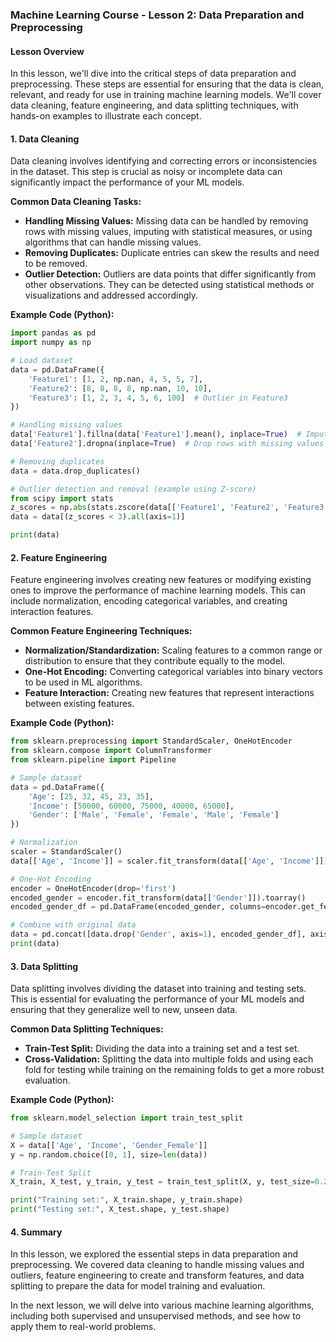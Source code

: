 ### Machine Learning Course - Lesson 2: Data Preparation and Preprocessing

#### Lesson Overview

In this lesson, we'll dive into the critical steps of data preparation and preprocessing. These steps are essential for ensuring that the data is clean, relevant, and ready for use in training machine learning models. We'll cover data cleaning, feature engineering, and data splitting techniques, with hands-on examples to illustrate each concept.

#### 1. Data Cleaning

Data cleaning involves identifying and correcting errors or inconsistencies in the dataset. This step is crucial as noisy or incomplete data can significantly impact the performance of your ML models.

**Common Data Cleaning Tasks:**

- **Handling Missing Values:** Missing data can be handled by removing rows with missing values, imputing with statistical measures, or using algorithms that can handle missing values.
- **Removing Duplicates:** Duplicate entries can skew the results and need to be removed.
- **Outlier Detection:** Outliers are data points that differ significantly from other observations. They can be detected using statistical methods or visualizations and addressed accordingly.

**Example Code (Python):**

```python
import pandas as pd
import numpy as np

# Load dataset
data = pd.DataFrame({
    'Feature1': [1, 2, np.nan, 4, 5, 5, 7],
    'Feature2': [8, 8, 8, 8, np.nan, 10, 10],
    'Feature3': [1, 2, 3, 4, 5, 6, 100]  # Outlier in Feature3
})

# Handling missing values
data['Feature1'].fillna(data['Feature1'].mean(), inplace=True)  # Impute with mean
data['Feature2'].dropna(inplace=True)  # Drop rows with missing values

# Removing duplicates
data = data.drop_duplicates()

# Outlier detection and removal (example using Z-score)
from scipy import stats
z_scores = np.abs(stats.zscore(data[['Feature1', 'Feature2', 'Feature3']]))
data = data[(z_scores < 3).all(axis=1)]

print(data)
```

#### 2. Feature Engineering

Feature engineering involves creating new features or modifying existing ones to improve the performance of machine learning models. This can include normalization, encoding categorical variables, and creating interaction features.

**Common Feature Engineering Techniques:**

- **Normalization/Standardization:** Scaling features to a common range or distribution to ensure that they contribute equally to the model.
- **One-Hot Encoding:** Converting categorical variables into binary vectors to be used in ML algorithms.
- **Feature Interaction:** Creating new features that represent interactions between existing features.

**Example Code (Python):**

```python
from sklearn.preprocessing import StandardScaler, OneHotEncoder
from sklearn.compose import ColumnTransformer
from sklearn.pipeline import Pipeline

# Sample dataset
data = pd.DataFrame({
    'Age': [25, 32, 45, 23, 35],
    'Income': [50000, 60000, 75000, 40000, 65000],
    'Gender': ['Male', 'Female', 'Female', 'Male', 'Female']
})

# Normalization
scaler = StandardScaler()
data[['Age', 'Income']] = scaler.fit_transform(data[['Age', 'Income']])

# One-Hot Encoding
encoder = OneHotEncoder(drop='first')
encoded_gender = encoder.fit_transform(data[['Gender']]).toarray()
encoded_gender_df = pd.DataFrame(encoded_gender, columns=encoder.get_feature_names_out(['Gender']))

# Combine with original data
data = pd.concat([data.drop('Gender', axis=1), encoded_gender_df], axis=1)
print(data)
```

#### 3. Data Splitting

Data splitting involves dividing the dataset into training and testing sets. This is essential for evaluating the performance of your ML models and ensuring that they generalize well to new, unseen data.

**Common Data Splitting Techniques:**

- **Train-Test Split:** Dividing the data into a training set and a test set.
- **Cross-Validation:** Splitting the data into multiple folds and using each fold for testing while training on the remaining folds to get a more robust evaluation.

**Example Code (Python):**

```python
from sklearn.model_selection import train_test_split

# Sample dataset
X = data[['Age', 'Income', 'Gender_Female']]
y = np.random.choice([0, 1], size=len(data))

# Train-Test Split
X_train, X_test, y_train, y_test = train_test_split(X, y, test_size=0.2, random_state=42)

print("Training set:", X_train.shape, y_train.shape)
print("Testing set:", X_test.shape, y_test.shape)
```

#### 4. Summary

In this lesson, we explored the essential steps in data preparation and preprocessing. We covered data cleaning to handle missing values and outliers, feature engineering to create and transform features, and data splitting to prepare the data for model training and evaluation.

In the next lesson, we will delve into various machine learning algorithms, including both supervised and unsupervised methods, and see how to apply them to real-world problems.
